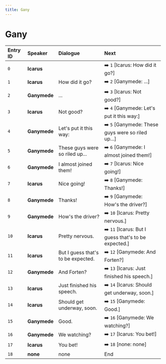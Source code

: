 ```yaml
---
title: Gany
---
```


# Gany


| Entry ID | Speaker | Dialogue | Next |
| :------- | :------ | :------- | :------------ |
| `0` | **Icarus** |  | ➡️ `1` \[Icarus: How did it go?\] |
| `1` | **Icarus** | How did it go? | ➡️ `2` \[Ganymede: \.\.\.\] |
| `2` | **Ganymede** | \.\.\. | ➡️ `3` \[Icarus: Not good?\] |
| `3` | **Icarus** | Not good? | ➡️ `4` \[Ganymede: Let's put it this way:\] |
| `4` | **Ganymede** | Let's put it this way: | ➡️ `5` \[Ganymede: These guys were so riled up\.\.\.\] |
| `5` | **Ganymede** | These guys were so riled up\.\.\. | ➡️ `6` \[Ganymede: I almost joined them\!\] |
| `6` | **Ganymede** | I almost joined them\! | ➡️ `7` \[Icarus: Nice going\!\] |
| `7` | **Icarus** | Nice going\! | ➡️ `8` \[Ganymede: Thanks\!\] |
| `8` | **Ganymede** | Thanks\! | ➡️ `9` \[Ganymede: How's the driver?\] |
| `9` | **Ganymede** | How's the driver? | ➡️ `10` \[Icarus: Pretty nervous\.\] |
| `10` | **Icarus** | Pretty nervous\. | ➡️ `11` \[Icarus: But I guess that's to be expected\.\] |
| `11` | **Icarus** | But I guess that's to be expected\. | ➡️ `12` \[Ganymede: And Forten?\] |
| `12` | **Ganymede** | And Forten? | ➡️ `13` \[Icarus: Just finished his speech\.\] |
| `13` | **Icarus** | Just finished his speech\. | ➡️ `14` \[Icarus: Should get underway, soon\.\] |
| `14` | **Icarus** | Should get underway, soon\. | ➡️ `15` \[Ganymede: Good\.\] |
| `15` | **Ganymede** | Good\. | ➡️ `16` \[Ganymede: We watching?\] |
| `16` | **Ganymede** | We watching? | ➡️ `17` \[Icarus: You bet\!\] |
| `17` | **Icarus** | You bet\! | ➡️ `18` \[none: none\] |
| `18` | **none** | none | End |
